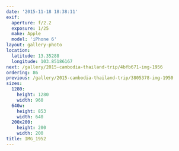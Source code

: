 ```yaml
---
date: '2015-11-18 18:38:11'
exif:
  aperture: f/2.2
  exposure: 1/25
  make: Apple
  model: 'iPhone 6'
layout: gallery-photo
location:
  latitude: 13.35288
  longitude: 103.85186167
next: /gallery/2015-cambodia-thailand-trip/4bfb671-img-1956
ordering: 86
previous: /gallery/2015-cambodia-thailand-trip/3805378-img-1950
sizes:
  1280:
    height: 1280
    width: 960
  640w:
    height: 853
    width: 640
  200x200:
    height: 200
    width: 200
title: IMG_1952
---
```

